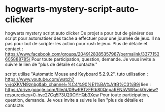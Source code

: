 # hogwarts-mystery-script-auto-clicker
hogwarts mystery script auto clicker
Ce projet a pour but de générer des script pour automatiser des tache a effectuer pour une journée de jeux.
Il na pas pour but de scripter les action pour rush le jeux.
Plus de détaile et contact : https://www.facebook.com/groups/2049128385357987/permalink/3377153605888785/
Pour toute participation, question, demande. Je vous invite a suivre le lien de "plus de détaile et contacte:"

script utilise "Automatic Mouse and Keyboard 5.2.9.2".
tuto utilisation : https://www.youtube.com/watch?v=jqXKVN9znbg&ab_channel=%C4%90%E1%BA%A1tB%C3%B9i
lien : https://drive.google.com/file/d/0BwRBTzEEtb80QnpaREN5VWRack0/view?resourcekey=0-hvc27Cq5P3U20OYHQb3Xcw
Pour toute participation, question, demande. Je vous invite a suivre le lien "plus de détaile et contacte:
